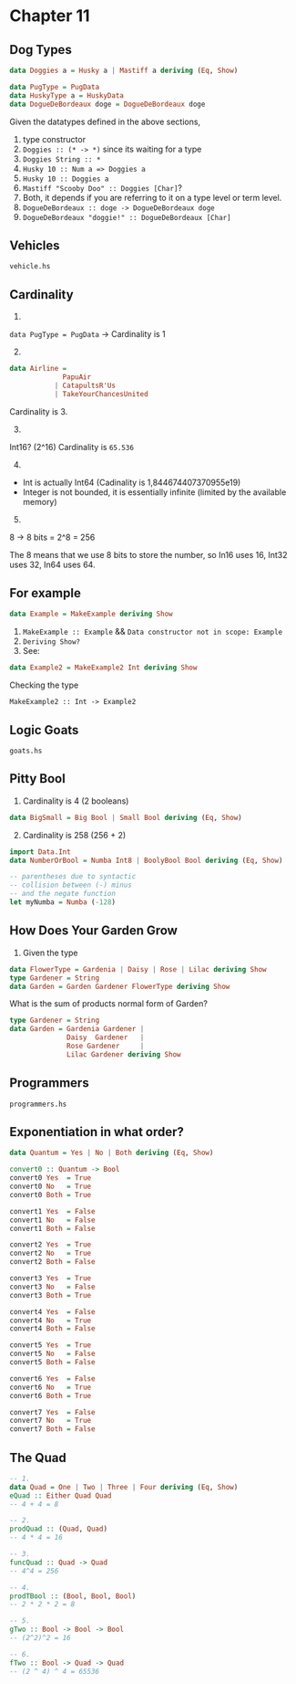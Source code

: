 # Chapter 11

## Dog Types

```haskell
data Doggies a = Husky a | Mastiff a deriving (Eq, Show)
```

```haskell
data PugType = PugData
data HuskyType a = HuskyData
data DogueDeBordeaux doge = DogueDeBordeaux doge
```
Given the datatypes defined in the above sections,

1. type constructor
2. `Doggies :: (* -> *)` since its waiting for a type
3. `Doggies String :: *`
4. `Husky 10 :: Num a => Doggies a`
5. `Husky 10 :: Doggies a`
6. `Mastiff "Scooby Doo" :: Doggies [Char]`?
7. Both, it depends if you are referring to it on a type level or term level.
8. `DogueDeBordeaux :: doge -> DogueDeBordeaux doge`
9. `DogueDeBordeaux "doggie!" :: DogueDeBordeaux [Char]`

## Vehicles

`vehicle.hs`

## Cardinality

1.

`data PugType = PugData` ->  Cardinality is 1

2.

```haskell
data Airline =
             PapuAir
           | CatapultsR'Us
           | TakeYourChancesUnited
```

Cardinality is 3.

3.

Int16? (2^16)
Cardinality is `65.536`

4.

* Int is actually Int64 (Cadinality is 1,844674407370955e19)
* Integer is not bounded, it is essentially infinite (limited by the
available memory)

5.

8 -> 8 bits = 2^8 = 256

The 8 means that we use 8 bits to store the number, so In16 uses 16, Int32 uses 32, In64 uses 64.


## For example

```haskell
data Example = MakeExample deriving Show
```

1. `MakeExample :: Example` && `Data constructor not in scope: Example`
2. `Deriving Show?`
3. See:

```haskell
data Example2 = MakeExample2 Int deriving Show
```

Checking the type
```
MakeExample2 :: Int -> Example2
```

## Logic Goats

`goats.hs`

## Pitty Bool

1. Cardinality is 4 (2 booleans)
```haskell
data BigSmall = Big Bool | Small Bool deriving (Eq, Show)
```

2. Cardinality is 258 (256 + 2)
```haskell
import Data.Int
data NumberOrBool = Numba Int8 | BoolyBool Bool deriving (Eq, Show)

-- parentheses due to syntactic
-- collision between (-) minus
-- and the negate function
let myNumba = Numba (-128)
```

## How Does Your Garden Grow

1. Given the type
```haskell
data FlowerType = Gardenia | Daisy | Rose | Lilac deriving Show
type Gardener = String
data Garden = Garden Gardener FlowerType deriving Show
```

What is the sum of products normal form of Garden?
```haskell
type Gardener = String
data Garden = Gardenia Gardener |
              Daisy  Gardener   |
              Rose Gardener     |
              Lilac Gardener deriving Show
```

## Programmers

`programmers.hs`

## Exponentiation in what order?

```haskell
data Quantum = Yes | No | Both deriving (Eq, Show)

convert0 :: Quantum -> Bool
convert0 Yes  = True
convert0 No   = True
convert0 Both = True

convert1 Yes  = False
convert1 No   = False
convert1 Both = False

convert2 Yes  = True
convert2 No   = True
convert2 Both = False

convert3 Yes  = True
convert3 No   = False
convert3 Both = True

convert4 Yes  = False
convert4 No   = True
convert4 Both = False

convert5 Yes  = True
convert5 No   = False
convert5 Both = False

convert6 Yes  = False
convert6 No   = True
convert6 Both = True

convert7 Yes  = False
convert7 No   = True
convert7 Both = False
```

## The Quad

```haskell
-- 1.
data Quad = One | Two | Three | Four deriving (Eq, Show)
eQuad :: Either Quad Quad
-- 4 + 4 = 8

-- 2.
prodQuad :: (Quad, Quad)
-- 4 * 4 = 16

-- 3.
funcQuad :: Quad -> Quad
-- 4^4 = 256

-- 4.
prodTBool :: (Bool, Bool, Bool)
-- 2 * 2 * 2 = 8

-- 5.
gTwo :: Bool -> Bool -> Bool
-- (2^2)^2 = 16

-- 6.
fTwo :: Bool -> Quad -> Quad
-- (2 ^ 4) ^ 4 = 65536
```
